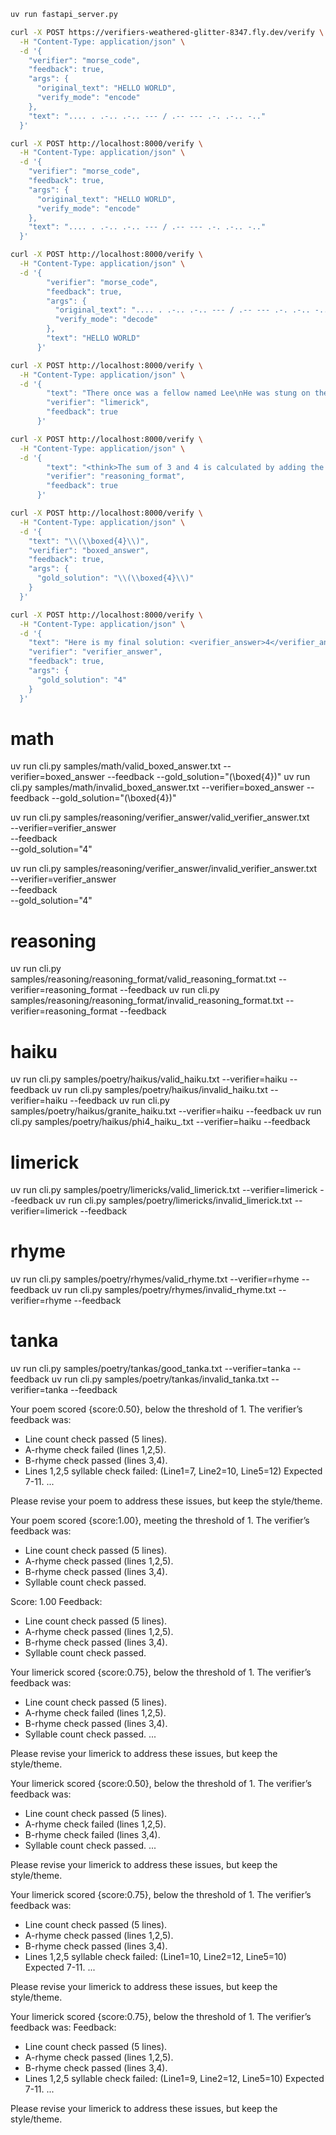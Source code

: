 ```bash
uv run fastapi_server.py
```

```bash
curl -X POST https://verifiers-weathered-glitter-8347.fly.dev/verify \
  -H "Content-Type: application/json" \
  -d '{
    "verifier": "morse_code",
    "feedback": true,
    "args": {
      "original_text": "HELLO WORLD",
      "verify_mode": "encode"
    },
    "text": ".... . .-.. .-.. --- / .-- --- .-. .-.. -.."
  }'
```

```bash
curl -X POST http://localhost:8000/verify \
  -H "Content-Type: application/json" \
  -d '{
    "verifier": "morse_code",
    "feedback": true,
    "args": {
      "original_text": "HELLO WORLD",
      "verify_mode": "encode"
    },
    "text": ".... . .-.. .-.. --- / .-- --- .-. .-.. -.."
  }'
```

```bash
curl -X POST http://localhost:8000/verify \
  -H "Content-Type: application/json" \
  -d '{
        "verifier": "morse_code",
        "feedback": true,
        "args": {
          "original_text": ".... . .-.. .-.. --- / .-- --- .-. .-.. -..",
          "verify_mode": "decode"
        },
        "text": "HELLO WORLD"
      }'
```


```bash
curl -X POST http://localhost:8000/verify \
  -H "Content-Type: application/json" \
  -d '{
        "text": "There once was a fellow named Lee\nHe was stung on the arm by a bee\nHe jumped with a start\nThen soon had a fart\nAnd happily ended up free",
        "verifier": "limerick",
        "feedback": true
      }'
```

```bash
curl -X POST http://localhost:8000/verify \
  -H "Content-Type: application/json" \
  -d '{
        "text": "<think>The sum of 3 and 4 is calculated by adding the two numbers together. 3 + 4 equals 7.</think><answer>7</answer>",
        "verifier": "reasoning_format",
        "feedback": true
      }'
```

```bash
curl -X POST http://localhost:8000/verify \
  -H "Content-Type: application/json" \
  -d '{
    "text": "\\(\\boxed{4}\\)",
    "verifier": "boxed_answer",
    "feedback": true,
    "args": {
      "gold_solution": "\\(\\boxed{4}\\)"
    }
  }'
```

```bash
curl -X POST http://localhost:8000/verify \
  -H "Content-Type: application/json" \
  -d '{
    "text": "Here is my final solution: <verifier_answer>4</verifier_answer>",
    "verifier": "verifier_answer",
    "feedback": true,
    "args": {
      "gold_solution": "4"
    }
  }'
```

# math
uv run cli.py samples/math/valid_boxed_answer.txt --verifier=boxed_answer --feedback --gold_solution="\(\boxed{4}\)"
uv run cli.py samples/math/invalid_boxed_answer.txt --verifier=boxed_answer --feedback --gold_solution="\(\boxed{4}\)"

uv run cli.py samples/reasoning/verifier_answer/valid_verifier_answer.txt \
  --verifier=verifier_answer \
  --feedback \
  --gold_solution="4"

uv run cli.py samples/reasoning/verifier_answer/invalid_verifier_answer.txt \
  --verifier=verifier_answer \
  --feedback \
  --gold_solution="4"


# reasoning
uv run cli.py samples/reasoning/reasoning_format/valid_reasoning_format.txt --verifier=reasoning_format --feedback
uv run cli.py samples/reasoning/reasoning_format/invalid_reasoning_format.txt --verifier=reasoning_format --feedback

# haiku
uv run cli.py samples/poetry/haikus/valid_haiku.txt --verifier=haiku --feedback
uv run cli.py samples/poetry/haikus/invalid_haiku.txt --verifier=haiku --feedback
uv run cli.py samples/poetry/haikus/granite_haiku.txt --verifier=haiku --feedback
uv run cli.py samples/poetry/haikus/phi4_haiku_.txt --verifier=haiku --feedback

# limerick
uv run cli.py samples/poetry/limericks/valid_limerick.txt --verifier=limerick --feedback
uv run cli.py samples/poetry/limericks/invalid_limerick.txt --verifier=limerick --feedback

# rhyme
uv run cli.py samples/poetry/rhymes/valid_rhyme.txt --verifier=rhyme --feedback
uv run cli.py samples/poetry/rhymes/invalid_rhyme.txt --verifier=rhyme --feedback

# tanka
uv run cli.py samples/poetry/tankas/good_tanka.txt --verifier=tanka --feedback
uv run cli.py samples/poetry/tankas/invalid_tanka.txt --verifier=tanka --feedback



Your poem scored {score:0.50}, below the threshold of 1.
The verifier’s feedback was:
 - Line count check passed (5 lines).
 - A-rhyme check failed (lines 1,2,5).
 - B-rhyme check passed (lines 3,4).
 - Lines 1,2,5 syllable check failed: (Line1=7, Line2=10, Line5=12) Expected 7-11.
  ...

Please revise your poem to address these issues, but keep the style/theme.

Your poem scored {score:1.00}, meeting the threshold of 1.
The verifier’s feedback was:
 - Line count check passed (5 lines).
 - A-rhyme check passed (lines 1,2,5).
 - B-rhyme check passed (lines 3,4).
 - Syllable count check passed.
 

 Score: 1.00
Feedback:
 - Line count check passed (5 lines).
 - A-rhyme check passed (lines 1,2,5).
 - B-rhyme check passed (lines 3,4).
 - Syllable count check passed.


Your limerick scored {score:0.75}, below the threshold of 1.
The verifier’s feedback was:
 - Line count check passed (5 lines).
 - A-rhyme check failed (lines 1,2,5).
 - B-rhyme check passed (lines 3,4).
 - Syllable count check passed.
   ...

Please revise your limerick to address these issues, but keep the style/theme.

Your limerick scored {score:0.50}, below the threshold of 1.
The verifier’s feedback was:
 - Line count check passed (5 lines).
 - A-rhyme check failed (lines 1,2,5).
 - B-rhyme check failed (lines 3,4).
 - Syllable count check passed.
   ...

Please revise your limerick to address these issues, but keep the style/theme.


Your limerick scored {score:0.75}, below the threshold of 1.
The verifier’s feedback was:
 - Line count check passed (5 lines).
 - A-rhyme check passed (lines 1,2,5).
 - B-rhyme check passed (lines 3,4).
 - Lines 1,2,5 syllable check failed: (Line1=10, Line2=12, Line5=10) Expected 7-11.
   ...

Please revise your limerick to address these issues, but keep the style/theme.

Your limerick scored {score:0.75}, below the threshold of 1.
The verifier’s feedback was:
Feedback:
 - Line count check passed (5 lines).
 - A-rhyme check passed (lines 1,2,5).
 - B-rhyme check passed (lines 3,4).
 - Lines 1,2,5 syllable check failed: (Line1=9, Line2=12, Line5=10) Expected 7-11.
    ...

Please revise your limerick to address these issues, but keep the style/theme.



